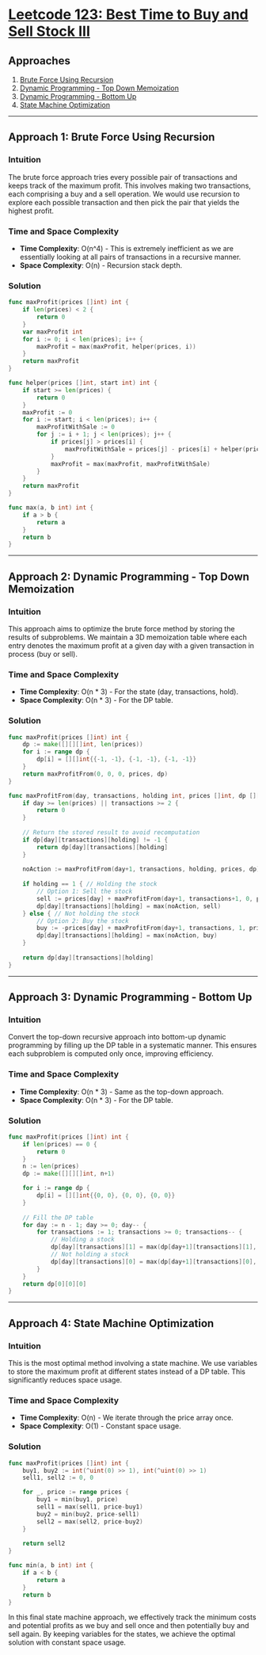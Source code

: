 # [Leetcode 123: Best Time to Buy and Sell Stock III](https://leetcode.com/problems/best-time-to-buy-and-sell-stock-iii/)

## Approaches

1. [Brute Force Using Recursion](#approach-1)
2. [Dynamic Programming - Top Down Memoization](#approach-2)
3. [Dynamic Programming - Bottom Up](#approach-3)
4. [State Machine Optimization](#approach-4)

---

## Approach 1: Brute Force Using Recursion

### Intuition
The brute force approach tries every possible pair of transactions and keeps track of the maximum profit. This involves making two transactions, each comprising a buy and a sell operation. We would use recursion to explore each possible transaction and then pick the pair that yields the highest profit.

### Time and Space Complexity
- **Time Complexity**: O(n^4) - This is extremely inefficient as we are essentially looking at all pairs of transactions in a recursive manner.
- **Space Complexity**: O(n) - Recursion stack depth.

### Solution

```go
func maxProfit(prices []int) int {
    if len(prices) < 2 {
        return 0
    }
    var maxProfit int
    for i := 0; i < len(prices); i++ {
        maxProfit = max(maxProfit, helper(prices, i))
    }
    return maxProfit
}

func helper(prices []int, start int) int {
    if start >= len(prices) {
        return 0
    }
    maxProfit := 0
    for i := start; i < len(prices); i++ {
        maxProfitWithSale := 0
        for j := i + 1; j < len(prices); j++ {
            if prices[j] > prices[i] {
                maxProfitWithSale = prices[j] - prices[i] + helper(prices, j+1)
            }
            maxProfit = max(maxProfit, maxProfitWithSale)
        }
    }
    return maxProfit
}

func max(a, b int) int {
    if a > b {
        return a
    }
    return b
}
```

---

## Approach 2: Dynamic Programming - Top Down Memoization

### Intuition
This approach aims to optimize the brute force method by storing the results of subproblems. We maintain a 3D memoization table where each entry denotes the maximum profit at a given day with a given transaction in process (buy or sell).

### Time and Space Complexity
- **Time Complexity**: O(n * 3) - For the state (day, transactions, hold).
- **Space Complexity**: O(n * 3) - For the DP table.

### Solution

```go
func maxProfit(prices []int) int {
    dp := make([][][]int, len(prices))
    for i := range dp {
        dp[i] = [][]int{{-1, -1}, {-1, -1}, {-1, -1}}
    }
    return maxProfitFrom(0, 0, 0, prices, dp)
}

func maxProfitFrom(day, transactions, holding int, prices []int, dp [][][]int) int {
    if day >= len(prices) || transactions >= 2 {
        return 0
    }
  
    // Return the stored result to avoid recomputation
    if dp[day][transactions][holding] != -1 {
        return dp[day][transactions][holding]
    }
    
    noAction := maxProfitFrom(day+1, transactions, holding, prices, dp) // Skip to next day
    
    if holding == 1 { // Holding the stock
        // Option 1: Sell the stock
        sell := prices[day] + maxProfitFrom(day+1, transactions+1, 0, prices, dp)
        dp[day][transactions][holding] = max(noAction, sell)
    } else { // Not holding the stock
        // Option 2: Buy the stock
        buy := -prices[day] + maxProfitFrom(day+1, transactions, 1, prices, dp)
        dp[day][transactions][holding] = max(noAction, buy)
    }
    
    return dp[day][transactions][holding]
}
```

---

## Approach 3: Dynamic Programming - Bottom Up

### Intuition
Convert the top-down recursive approach into bottom-up dynamic programming by filling up the DP table in a systematic manner. This ensures each subproblem is computed only once, improving efficiency.

### Time and Space Complexity
- **Time Complexity**: O(n * 3) - Same as the top-down approach.
- **Space Complexity**: O(n * 3) - For the DP table.

### Solution

```go
func maxProfit(prices []int) int {
    if len(prices) == 0 {
        return 0
    }
    n := len(prices)
    dp := make([][][]int, n+1)

    for i := range dp {
        dp[i] = [][]int{{0, 0}, {0, 0}, {0, 0}}
    }
  
    // Fill the DP table
    for day := n - 1; day >= 0; day-- {
        for transactions := 1; transactions >= 0; transactions-- {
            // Holding a stock
            dp[day][transactions][1] = max(dp[day+1][transactions][1], -prices[day]+dp[day+1][transactions][0])
            // Not holding a stock
            dp[day][transactions][0] = max(dp[day+1][transactions][0], prices[day]+dp[day+1][transactions+1][1])
        }
    }
    return dp[0][0][0]
}
```

---

## Approach 4: State Machine Optimization

### Intuition
This is the most optimal method involving a state machine. We use variables to store the maximum profit at different states instead of a DP table. This significantly reduces space usage.

### Time and Space Complexity
- **Time Complexity**: O(n) - We iterate through the price array once.
- **Space Complexity**: O(1) - Constant space usage.

### Solution

```go
func maxProfit(prices []int) int {
    buy1, buy2 := int(^uint(0) >> 1), int(^uint(0) >> 1)
    sell1, sell2 := 0, 0

    for _, price := range prices {
        buy1 = min(buy1, price)
        sell1 = max(sell1, price-buy1)
        buy2 = min(buy2, price-sell1)
        sell2 = max(sell2, price-buy2)
    }
  
    return sell2
}

func min(a, b int) int {
    if a < b {
        return a
    }
    return b
}
```

In this final state machine approach, we effectively track the minimum costs and potential profits as we buy and sell once and then potentially buy and sell again. By keeping variables for the states, we achieve the optimal solution with constant space usage.

